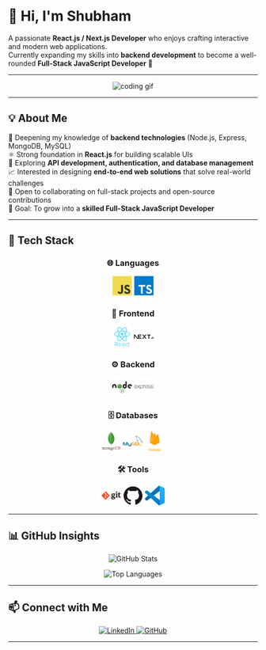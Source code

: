 # 👋 Hi, I'm Shubham

A passionate **React.js / Next.js Developer** who enjoys crafting interactive and modern web applications.  
Currently expanding my skills into **backend development** to become a well-rounded **Full-Stack JavaScript Developer** 🚀  

---

<!-- Coder GIF -->
<p align="center">
  <img src="https://media.giphy.com/media/qgQUggAC3Pfv687qPC/giphy.gif" width="600" height="300" alt="coding gif"/>
</p>

---

## 💡 About Me

🌱 Deepening my knowledge of **backend technologies** (Node.js, Express, MongoDB, MySQL)  
⚛️ Strong foundation in **React.js** for building scalable UIs  
🔗 Exploring **API development, authentication, and database management**  
📈 Interested in designing **end-to-end web solutions** that solve real-world challenges  
🤝 Open to collaborating on full-stack projects and open-source contributions  
🎯 Goal: To grow into a **skilled Full-Stack JavaScript Developer**  

---

## 🧰 Tech Stack

<!-- Languages -->
<h3 align="center">🌐 Languages</h3>
<p align="center">
  <img src="https://raw.githubusercontent.com/devicons/devicon/master/icons/javascript/javascript-original.svg" alt="JavaScript" width="40" height="40"/>
  <img src="https://raw.githubusercontent.com/devicons/devicon/master/icons/typescript/typescript-original.svg" alt="TypeScript" width="40" height="40"/>
</p>

<!-- Frontend -->
<h3 align="center">🎨 Frontend</h3>
<p align="center">
  <img src="https://raw.githubusercontent.com/devicons/devicon/master/icons/react/react-original-wordmark.svg" alt="React" width="40" height="40"/>
  <img src="https://raw.githubusercontent.com/devicons/devicon/master/icons/nextjs/nextjs-original-wordmark.svg" alt="Next.js" width="40" height="40"/>
</p>

<!-- Backend -->
<h3 align="center">⚙️ Backend</h3>
<p align="center">
  <img src="https://raw.githubusercontent.com/devicons/devicon/master/icons/nodejs/nodejs-original-wordmark.svg" alt="Node.js" width="40" height="40"/>
  <img src="https://raw.githubusercontent.com/devicons/devicon/master/icons/express/express-original-wordmark.svg" alt="Express" width="40" height="40"/>
</p>

<!-- Databases -->
<h3 align="center">🗄️ Databases</h3>
<p align="center">
  <img src="https://raw.githubusercontent.com/devicons/devicon/master/icons/mongodb/mongodb-original-wordmark.svg" alt="MongoDB" width="40" height="40"/>
  <img src="https://raw.githubusercontent.com/devicons/devicon/master/icons/mysql/mysql-original-wordmark.svg" alt="MySQL" width="40" height="40"/>
  <img src="https://raw.githubusercontent.com/devicons/devicon/master/icons/firebase/firebase-plain-wordmark.svg" alt="Firebase" width="40" height="40"/>
</p>

<!-- Tools -->
<h3 align="center">🛠️ Tools</h3>
<p align="center">
  <img src="https://raw.githubusercontent.com/devicons/devicon/master/icons/git/git-original-wordmark.svg" alt="Git" width="40" height="40"/>
  <img src="https://raw.githubusercontent.com/devicons/devicon/master/icons/github/github-original.svg" alt="GitHub" width="40" height="40"/>
  <img src="https://raw.githubusercontent.com/devicons/devicon/master/icons/vscode/vscode-original.svg" alt="VS Code" width="40" height="40"/>
</p>

---

## 📊 GitHub Insights

<p align="center">
  <img src="https://github-readme-stats.vercel.app/api?username=0shubhamit&show_icons=true&theme=radical" alt="GitHub Stats"/>
</p>
<p align="center">
  <img src="https://github-readme-stats.vercel.app/api/top-langs/?username=0shubhamit&layout=compact&theme=radical" alt="Top Languages"/>
</p>

---

## 📫 Connect with Me

<p align="center">
  <a href="https://www.linkedin.com/in/shubham-singh-5b9521330" target="_blank">
    <img src="https://img.shields.io/badge/LinkedIn-0A66C2?style=for-the-badge&logo=linkedin&logoColor=white" alt="LinkedIn"/>
  </a>
  <a href="https://github.com/0shubhamit" target="_blank">
    <img src="https://img.shields.io/badge/GitHub-181717?style=for-the-badge&logo=github&logoColor=white" alt="GitHub"/>
  </a>
</p>

---
